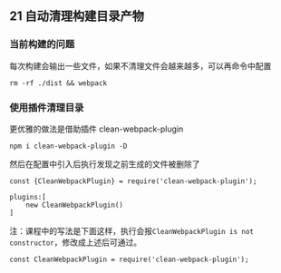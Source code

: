 ## 21 自动清理构建目录产物


### 当前构建的问题

每次构建会输出一些文件，如果不清理文件会越来越多，可以再命令中配置 

```
rm -rf ./dist && webpack
```

### 使用插件清理目录

更优雅的做法是借助插件 clean-webpack-plugin

```
npm i clean-webpack-plugin -D
```

然后在配置中引入后执行发现之前生成的文件被删除了

```
const {CleanWebpackPlugin} = require('clean-webpack-plugin');

plugins:[
	new CleanWebpackPlugin()
]
```

注：课程中的写法是下面这样，执行会报`CleanWebpackPlugin is not constructor`，修改成上述后可通过。

```
const CleanWebpackPlugin = require('clean-webpack-plugin');
```



